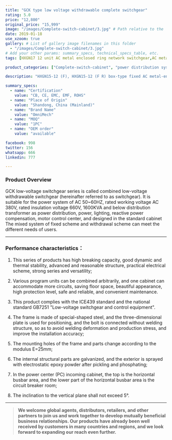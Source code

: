 ```yaml
---
title: "GCK type low voltage withdrawable complete switchgear"
rating: 5.0
price: "12,800"
original_price: "15,999"
image: "/images/Complete-switch-cabinet/3.jpg" # Path relative to the 'static' folder or use Hugo Pipes
date: 2019-01-18
use_xzoom: true
gallery: # List of gallery image filenames in this folder
  - "/images/Complete-switch-cabinet/3.jpg"
# Add your other params: summary_specs, technical_specs_table, etc.
tags: [HXGN17 12 unit AC metal enclosed ring network switchgear,AC metal enclosed ring network switchgear,12 unit AC metal enclosed ring network switchgear,power distribution system,ring network power supply,stable power distribution,electrical components,circuit breaking,isolation,protection,easy installation,easy maintenance,continuous and secure power supply]

product_categories: ["Complete-switch-cabinet", "power distribution system"]

description: "HXGN15-12 (F), HXGN15-12 (F R) box-type fixed AC metal-enclosed switchgear (hereinafter referred to as switchgear), suitable for rated voltage of 12KV, rated frequency of 50HZ, rated current of 630A and above A three-phase AC system powered by network cabinets or radial terminals, used for segmenting and branching of cable lines."

summary_specs:
  - name: "Certification"
    value: "CB, CE, EMC, EMF, ROHS"
  - name: "Place of Origin"
    value: "Shandong, China (Mainland)"
  - name: "Brand Name"
    value: "OmniMech"
  - name: "MOQ"
    value: "1PC"
  - name: "OEM order"
    value: "available"

facebook: 998
twitter: 156
whatsapp: 666
linkedin: 777 

---
```



### Product Overview

GCK low-voltage switchgear series is called combined low-voltage withdrawable switchgear (hereinafter referred to as switchgear). It is suitable for the power system of AC 50~60HZ, rated working voltage AC 380V, rated insulation voltage 660V, 1600KVA and below distribution transformer as power distribution, power, lighting, reactive power compensation, motor control center, and designed in the standard cabinet The mixed system of fixed scheme and withdrawal scheme can meet the different needs of users.

* * *

### Performance characteristics：

1. This series of products has high breaking capacity, good dynamic and thermal stability, advanced and reasonable structure, practical electrical scheme, strong series and versatility;

2. Various program units can be combined arbitrarily, and one cabinet can accommodate more circuits, saving floor space, beautiful appearance, high protection level, safe and reliable, and convenient maintenance.

3. This product complies with the ICE439 standard and the national standard GB7251 "Low-voltage switchgear and control equipment".

4. The frame is made of special-shaped steel, and the three-dimensional plate is used for positioning, and the bolt is connected without welding structure, so as to avoid welding deformation and production stress, and improve the installation accuracy;

5. The mounting holes of the frame and parts change according to the modulus E=25mm;

6. The internal structural parts are galvanized, and the exterior is sprayed with electrostatic epoxy powder after pickling and phosphating;

7. In the power center (PC) incoming cabinet, the top is the horizontal busbar area, and the lower part of the horizontal busbar area is the circuit breaker room;

8. The inclination to the vertical plane shall not exceed 5°.

* * *



> **We welcome global agents, distributors, retailers, and other partners to join us and work together to develop mutually beneficial business relationships. Our products have already been well received by customers in many countries and regions, and we look forward to expanding our reach even further.**


